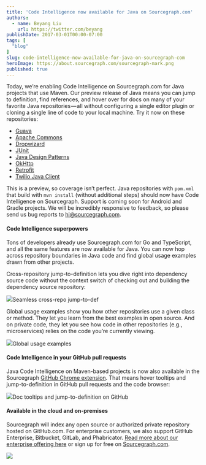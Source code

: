 ```yaml
---
title: 'Code Intelligence now available for Java on Sourcegraph.com'
authors:
  - name: Beyang Liu
    url: https://twitter.com/beyang
publishDate: 2017-03-01T00:00-07:00
tags: [
  "blog"
]
slug: code-intelligence-now-available-for-java-on-sourcegraph-com
heroImage: https://about.sourcegraph.com/sourcegraph-mark.png
published: true
---
```




Today, we’re enabling Code Intelligence on Sourcegraph.com for Java projects that use Maven. Our preview release of Java means you can jump to definition, find references, and hover over for docs on many of your favorite Java repositories — all without configuring a single editor plugin or cloning a single line of code to your local machine. Try it now on these repositories:

*   [Guava](https://sourcegraph.com/github.com/google/guava@379757e3b1c22fef4b19181e404c6abb7ad58d50/-/blob/guava/src/com/google/common/collect/ImmutableList.java#L80:38-80:40)
*   [Apache Commons](https://sourcegraph.com/github.com/apache/commons-io@8b9fe1b01ce21003f6a6ff8391ad2a64f4d21030/-/blob/src/main/java/org/apache/commons/io/FilenameUtils.java#L82:14-82:27)
*   [Dropwizard](https://sourcegraph.com/github.com/dropwizard/dropwizard@857cb187e6f882cb2d05b6ba8291a99861165b81/-/blob/dropwizard-example/src/main/java/com/example/helloworld/HelloWorldApplication.java#L1:1)
*   [JUnit](https://sourcegraph.com/github.com/junit-team/junit@cebbf5e15725b4dc247ac0557f6fa63f475b15af/-/blob/src/main/java/org/junit/Test.java#L66:19-66:23)
*   [Java Design Patterns](https://sourcegraph.com/github.com/iluwatar/java-design-patterns@cca4760f6990886c0dd47dea93a6c0d359917073/-/blob/visitor/src/main/java/com/iluwatar/visitor/Commander.java#L30:14-30:23)
*   [OkHttp](https://sourcegraph.com/github.com/square/okhttp@89621df62dda5cf73726ce2d5410c82c6f760f00/-/blob/okhttp/src/main/java/okhttp3/OkHttpClient.java#L121:14-121:26)
*   [Retrofit](https://sourcegraph.com/github.com/square/retrofit@39fcdb46e07f2f14319a4031d86bf8f3dbd1d405/-/blob/retrofit/src/main/java/retrofit2/Retrofit.java#L59:20-59:28)
*   [Twilio Java Client](https://sourcegraph.com/github.com/twilio/twilio-java@34de1d5789022a8b1332464c689dd6ef2a2b597f/-/blob/src/main/java/com/twilio/Twilio.java#L1:1)

This is a preview, so coverage isn’t perfect. Java repositories with `pom.xml` that build with `mvn install` (without additional steps) should now have Code Intelligence on Sourcegraph. Support is coming soon for Android and Gradle projects. We will be incredibly responsive to feedback, so please send us bug reports to [hi@sourcegraph.com](mailto:hi@sourcegraph.com).

#### Code Intelligence superpowers

Tons of developers already use Sourcegraph.com for Go and TypeScript, and all the same features are now available for Java. You can now hop across repository boundaries in Java code and find global usage examples drawn from other projects.

Cross-repository jump-to-definition lets you dive right into dependency source code without the context switch of checking out and building the dependency source repository:

[![](https://cdn-images-1.medium.com/max/1000/1*X-QMOEV8WaL-wcgJ9-SLDQ.png)](https://sourcegraph.com/github.com/square/okhttp@89621df62dda5cf73726ce2d5410c82c6f760f00/-/blob/okhttp-tests/src/main/java/okhttp3/AutobahnTester.java#L24:13-24:23)Seamless cross-repo jump-to-def

Global usage examples show you how other repositories use a given class or method. They let you learn from the best examples in open source. And on private code, they let you see how code in other repositories (e.g., microservices) relies on the code you’re currently viewing.

[![](https://cdn-images-1.medium.com/max/1000/1*i2SxWzW9rKWM6C9DzYjJjQ.png)](https://sourcegraph.com/github.com/junit-team/junit@cebbf5e15725b4dc247ac0557f6fa63f475b15af/-/blob/src/main/java/org/junit/Test.java#L66:19-66:23)Global usage examples

#### Code Intelligence in your GitHub pull requests

Java Code Intelligence on Maven-based projects is now also available in the Sourcegraph [GitHub Chrome extension](https://docs.sourcegraph.com/integration/browser_extension?hl=en). That means hover tooltips and jump-to-definition in GitHub pull requests and the code browser:

[![](https://cdn-images-1.medium.com/max/800/1*F-6teGnQ7HMFjAkSKwtf8Q.png)](https://docs.sourcegraph.com/integration/browser_extension)Doc tooltips and jump-to-definition on GitHub

#### Available in the cloud and on-premises

Sourcegraph will index any open source or authorized private repository hosted on GitHub.com. For enterprise customers, we also support GitHub Enterprise, Bitbucket, GitLab, and Phabricator. [Read more about our enterprise offering here](https://sourcegraph.com/pricing) or sign up for free on [Sourcegraph.com](https://sourcegraph.com).

[![](https://cdn-images-1.medium.com/max/800/1*FjQjUq7Pvoy-0dKvR4fJ5Q.png)](https://sourcegraph.com/login)
